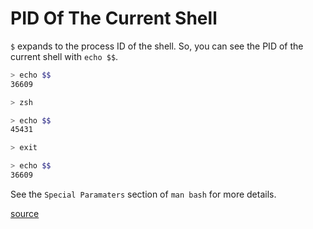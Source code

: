 # PID Of The Current Shell

`$` expands to the process ID of the shell. So, you can see the PID of the
current shell with `echo $$`.

```bash
> echo $$
36609

> zsh

> echo $$
45431

> exit

> echo $$
36609
```

See the `Special Paramaters` section of `man bash` for more details.

[source](http://stackoverflow.com/questions/21063765/get-pid-in-shell-bash)
